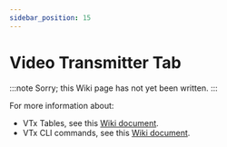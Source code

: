 ```yaml
---
sidebar_position: 15
---
```


# Video Transmitter Tab

:::note
Sorry; this Wiki page has not yet been written.
:::

For more information about:

- VTx Tables, see this [Wiki document](/docs/wiki/guides/current/VTX-Tables.md).
- VTx CLI commands, see this [Wiki document](/docs/wiki/guides/current/VTX-CLI-Settings.md).
